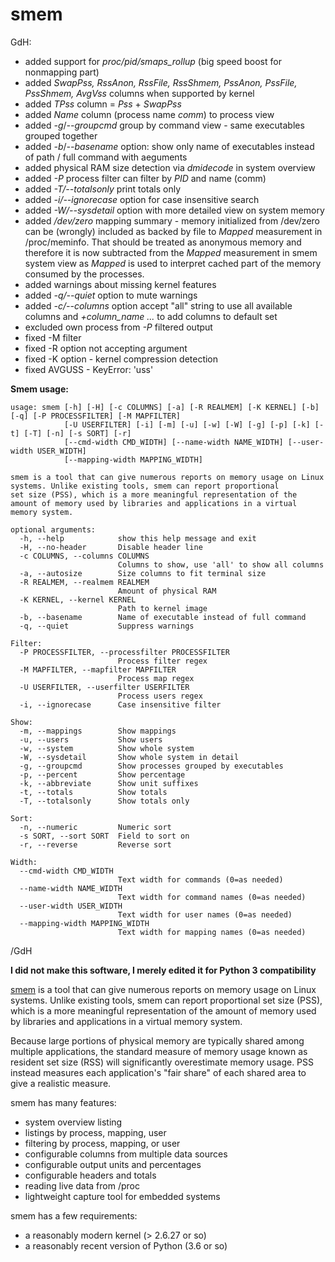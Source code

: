 # smem

GdH:

 * added support for *proc/pid/smaps_rollup* (big speed boost for nonmapping part)
 * added *SwapPss, RssAnon, RssFile, RssShmem, PssAnon, PssFile, PssShmem, AvgVss* columns when supported by kernel
 * added *TPss* column = *Pss* + *SwapPss*
 * added *Name* column (process name *comm*) to process view
 * added *-g*/*--groupcmd* group by command view - same executables grouped together
 * added *-b*/*--basename* option: show only name of executables instead of path / full command with aeguments
 * added physical RAM size detection via *dmidecode* in system overview
 * added *-P* process filter can filter by *PID* and name (comm)
 * added *-T/--totalsonly* print totals only
 * added *-i/--ignorecase* option for case insensitive search
 * added *-W/--sysdetail* option with more detailed view on system memory
 * added */dev/zero* mapping summary - memory initialized from /dev/zero can be (wrongly) included as backed by file to *Mapped* measurement in /proc/meminfo. That should be treated as anonymous memory and therefore it is now subtracted from the *Mapped* measurement in smem system view as *Mapped* is used to interpret cached part of the memory consumed by the processes.
 * added warnings about missing kernel features
 * added *-q/--quiet* option to mute warnings
 * added *-c/--columns* option accept "all" string to use all available columns and *+column_name ...* to add columns to default set
 * excluded own process from *-P* filtered output
 * fixed -M filter
 * fixed -R option not accepting argument
 * fixed -K option - kernel compression detection
 * fixed AVGUSS - KeyError: 'uss'
 


  **Smem usage:**

    usage: smem [-h] [-H] [-c COLUMNS] [-a] [-R REALMEM] [-K KERNEL] [-b] [-q] [-P PROCESSFILTER] [-M MAPFILTER]
                [-U USERFILTER] [-i] [-m] [-u] [-w] [-W] [-g] [-p] [-k] [-t] [-T] [-n] [-s SORT] [-r]
                [--cmd-width CMD_WIDTH] [--name-width NAME_WIDTH] [--user-width USER_WIDTH]
                [--mapping-width MAPPING_WIDTH]
    
    smem is a tool that can give numerous reports on memory usage on Linux systems. Unlike existing tools, smem can report proportional
    set size (PSS), which is a more meaningful representation of the amount of memory used by libraries and applications in a virtual
    memory system.
    
    optional arguments:
      -h, --help            show this help message and exit
      -H, --no-header       Disable header line
      -c COLUMNS, --columns COLUMNS
                            Columns to show, use 'all' to show all columns
      -a, --autosize        Size columns to fit terminal size
      -R REALMEM, --realmem REALMEM
                            Amount of physical RAM
      -K KERNEL, --kernel KERNEL
                            Path to kernel image
      -b, --basename        Name of executable instead of full command
      -q, --quiet           Suppress warnings
    
    Filter:
      -P PROCESSFILTER, --processfilter PROCESSFILTER
                            Process filter regex
      -M MAPFILTER, --mapfilter MAPFILTER
                            Process map regex
      -U USERFILTER, --userfilter USERFILTER
                            Process users regex
      -i, --ignorecase      Case insensitive filter
    
    Show:
      -m, --mappings        Show mappings
      -u, --users           Show users
      -w, --system          Show whole system
      -W, --sysdetail       Show whole system in detail
      -g, --groupcmd        Show processes grouped by executables
      -p, --percent         Show percentage
      -k, --abbreviate      Show unit suffixes
      -t, --totals          Show totals
      -T, --totalsonly      Show totals only
    
    Sort:
      -n, --numeric         Numeric sort
      -s SORT, --sort SORT  Field to sort on
      -r, --reverse         Reverse sort
    
    Width:
      --cmd-width CMD_WIDTH
                            Text width for commands (0=as needed)
      --name-width NAME_WIDTH
                            Text width for command names (0=as needed)
      --user-width USER_WIDTH
                            Text width for user names (0=as needed)
      --mapping-width MAPPING_WIDTH
                            Text width for mapping names (0=as needed)
    


/GdH

**I did not make this software, I merely edited it for Python 3 compatibility**

[smem](http://www.selenic.com/smem/) is a tool that can give numerous reports on memory usage on Linux systems. Unlike existing tools, smem can report proportional set size (PSS), which is a more meaningful representation of the amount of memory used by libraries and applications in a virtual memory system.

Because large portions of physical memory are typically shared among multiple applications, the standard measure of memory usage known as resident set size (RSS) will significantly overestimate memory usage. PSS instead measures each application's "fair share" of each shared area to give a realistic measure.

smem has many features:

 * system overview listing
 * listings by process, mapping, user
 * filtering by process, mapping, or user
 * configurable columns from multiple data sources
 * configurable output units and percentages
 * configurable headers and totals
 * reading live data from /proc
 * lightweight capture tool for embedded systems

smem has a few requirements:

 * a reasonably modern kernel (> 2.6.27 or so)
 * a reasonably recent version of Python (3.6 or so)
